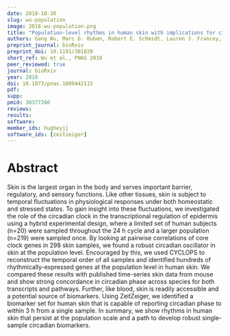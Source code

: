 ```yaml
---
date: 2018-10-30
slug: wu-population
image: 2018-wu-population.png
title: "Population-level rhythms in human skin with implications for circadian medicine"
authors: Gang Wu, Marc D. Ruben, Robert E. Schmidt, Lauren J. Francey, David F. Smith, Ron C. Anafi, Jacob J. Hughey, Ryan Tasseff, Joseph D. Sherrill, John E. Oblong, Kevin J. Mills, and John B. Hogenesch
preprint_journal: bioRxiv
preprint_doi: 10.1101/301820
short_ref: Wu et al., PNAS 2018
peer_reviewed: true
journal: bioRxiv
year: 2018
doi: 10.1073/pnas.1809442115
pdf: 
supp: 
pmid: 30377266
reviews: 
results: 
software: 
member_ids: hugheyjj
software_ids: [zeitzeiger]
---
```


# Abstract

Skin is the largest organ in the body and serves important barrier, regulatory, and sensory functions. Like other tissues, skin is subject to temporal fluctuations in physiological responses under both homeostatic and stressed states. To gain insight into these fluctuations, we investigated the role of the circadian clock in the transcriptional regulation of epidermis using a hybrid experimental design, where a limited set of human subjects (n=20) were sampled throughout the 24 h cycle and a larger population (n=219) were sampled once. By looking at pairwise correlations of core clock genes in 298 skin samples, we found a robust circadian oscillator in skin at the population level. Encouraged by this, we used CYCLOPS to reconstruct the temporal order of all samples and identified hundreds of rhythmically-expressed genes at the population level in human skin. We compared these results with published time-series skin data from mouse and show strong concordance in circadian phase across species for both transcripts and pathways. Further, like blood, skin is readily accessible and a potential source of biomarkers. Using ZeitZeiger, we identified a biomarker set for human skin that is capable of reporting circadian phase to within 3 h from a single sample. In summary, we show rhythms in human skin that persist at the population scale and a path to develop robust single-sample circadian biomarkers.
